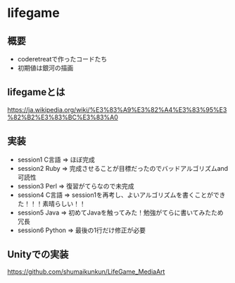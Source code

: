 # lifegame
## 概要
+ coderetreatで作ったコードたち
+ 初期値は銀河の描画

## lifegameとは
https://ja.wikipedia.org/wiki/%E3%83%A9%E3%82%A4%E3%83%95%E3%82%B2%E3%83%BC%E3%83%A0

## 実装
* session1 C言語 => ほぼ完成
* session2 Ruby => 完成させることが目標だったのでバッドアルゴリズムand可読性
* session3 Perl => 復習がてらなので未完成
* session4 C言語 => session1を再考し、よいアルゴリズムを書くことができた！！！素晴らしい！！
* session5 Java => 初めてJavaを触ってみた！勉強がてらに書いてみたため冗長
* session6 Python => 最後の1行だけ修正が必要

## Unityでの実装
https://github.com/shumaikunkun/LifeGame_MediaArt

